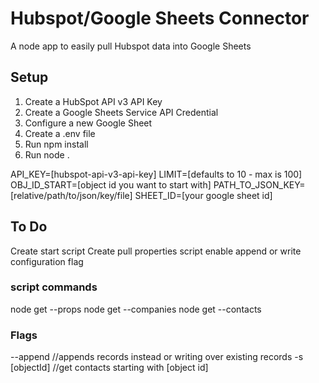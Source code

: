 # Hubspot/Google Sheets Connector
A node app to easily pull Hubspot data into Google Sheets

## Setup
1. Create a HubSpot API v3 API Key
2. Create a Google Sheets Service API Credential
3. Configure a new Google Sheet
4. Create a .env file
5. Run npm install
6. Run node .

API_KEY=[hubspot-api-v3-api-key]
LIMIT=[defaults to 10 - max is 100]
OBJ_ID_START=[object id you want to start with]
PATH_TO_JSON_KEY=[relative/path/to/json/key/file]
SHEET_ID=[your google sheet id]

## To Do
Create start script
Create pull properties script
enable append or write configuration flag

### script commands
node get --props
node get --companies
node get --contacts

### Flags
--append //appends records instead or writing over existing records
-s [objectId] //get contacts starting with [object id]
